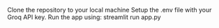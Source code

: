 Clone the repository to your local machine
Setup the .env file with your Groq API key.
Run the app using: streamlit run app.py
